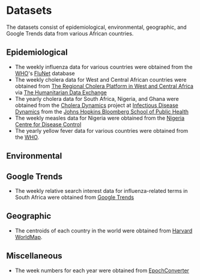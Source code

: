 # Datasets
The datasets consist of epidemiological, environmental, geographic, and Google Trends data from various African countries.

## Epidemiological
* The weekly influenza data for various countries were obtained from the [WHO](http://www.who.int/)'s [FluNet](http://apps.who.int/flumart/Default?ReportNo=12) database
* The weekly cholera data for West and Central African countries were obtained from [The Regional Cholera Platform in West and Central Africa](http://www.plateformecholera.info/index.php/wac-platform) via [The Humanitarian Data Exchange](https://data.humdata.org/organization/rcpwca?sort=metadata_modified+desc)
* The yearly cholera data for South Africa, Nigeria, and Ghana were obtained from the [Cholera Dynamics](http://www.iddynamics.jhsph.edu/projects/cholera-dynamics/data?iso=All&region=AFR&start=&end=) project at [Infectious Disease Dynamics](http://www.iddynamics.jhsph.edu/who-we-are) from the [Johns Hopkins Bloomberg School of Public Health](https://www.jhsph.edu/)
* The weekly measles data for Nigeria were obtained from the [Nigeria Centre for Disease Control](https://ncdc.gov.ng/data)
* The yearly yellow fever data for various countries were obtained from the [WHO](http://www.who.int/immunization/monitoring_surveillance/data/en/).

## Environmental

## Google Trends
* The weekly relative search interest data for influenza-related terms in South Africa were obtained from [Google Trends](https://trends.google.com/trends/)

## Geographic 
* The centroids of each country in the world were obtained from [Harvard WorldMap](https://worldmap.harvard.edu/data/geonode:country_centroids_az8).

## Miscellaneous
* The week numbers for each year were obtained from [EpochConverter](https://www.epochconverter.com/weeks/)
